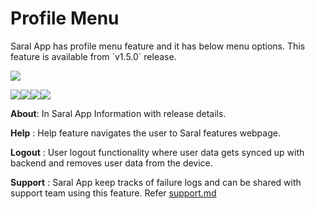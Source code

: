 # Profile Menu

Saral App has profile menu feature and it has below menu options. This feature is available from \`v1.5.0\` release.

![](<../../.gitbook/assets/profile\_menu (1).jpeg>)

![](../../.gitbook/assets/About\_menu.jpeg)![](../../.gitbook/assets/Help\_menu.jpeg)![](../../.gitbook/assets/Logout\_menu.jpeg)![](<../../.gitbook/assets/Share\_menu (1).jpeg>)

**About**: In Saral App Information with release details.

**Help** : Help feature navigates the user to Saral features webpage.

**Logout** : User logout functionality where user data gets synced up with backend and removes user data from the device.

**Support** : Saral App keep tracks of failure logs and can be shared with support team using this feature. Refer [support.md](support.md "mention")
